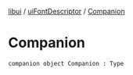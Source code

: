 [libui](../README.md) / [uiFontDescriptor](README.md) / [Companion](-companion.md)

# Companion

`companion object Companion : Type`